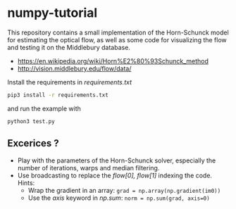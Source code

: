 # numpy-tutorial

This repository contains a small implementation of the Horn-Schunck model for
estimating the optical flow, as well as some code for visualizing the flow
and testing it on the Middlebury database.

*   https://en.wikipedia.org/wiki/Horn%E2%80%93Schunck_method
*   http://vision.middlebury.edu/flow/data/

Install the requirements in *requirements.txt*
```bash
pip3 install -r requirements.txt
```
and run the example with
```bash
python3 test.py
```

## Excerices ?

*   Play with the parameters of the Horn-Schunck solver, especially the
    number of iterations, warps and median filtering.
*   Use broadcasting to replace the *flow[0], flow[1]* indexing the code.
    Hints:
    *   Wrap the gradient in an array: ``grad = np.array(np.gradient(im0))``
    *   Use the *axis* keyword in *np.sum*: ``norm = np.sum(grad, axis=0)``
